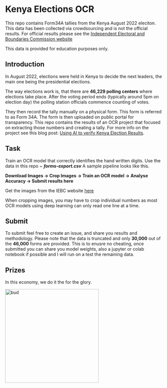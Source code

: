 
# Kenya Elections OCR
This repo contains Form34A tallies from the Kenya August 2022 eleciton. This data has been collected via crowdsourcing and is not the official results. For official results please see the [Independent Electoral and Boundaries Commission website](https://www.iebc.or.ke/)

This data is provided for education purposes only.

## Introduction
In August 2022, elections were held in Kenya to decide the next leaders, the main one being the presidential elections.

The way elections work is, that there are **46,229 polling centers** where elections take place. After the voting period ends (typically around 5pm on election day) the polling station officials commence counting of votes.

They then record the tally manually on a physical form. This form is referred to as Form 34A. The form is then uploaded on public portal for transparency. This repo contains the results of an OCR project that focused on extracting those numbers and creating a tally. For more info on the project see this blog post: [Using AI to verify Kenya Election Results](https://bob.africa/using-ai-to-verify-kenya-election-results/).

## Task
Train an OCR model that correctly identifies the hand written digits. Use the data in this repo ~ ***forms-export.csv***
A sample pipeline looks like this.

**Download Images -> Crop Images -> Train an OCR model -> Analyse Accuracy -> Submit results here**

Get the images from the IEBC website [here](https://forms.iebc.or.ke/#/downloads?contest=34)

When cropping images, you may have to crop individual numbers as most OCR models using deep learning can only read one line at a time.

## Submit
To submit feel free to create an issue, and share you results and methodology. 
Please note that the data is truncated and only **30,000** out of the **46,000** forms are provided. This is to enusre no cheating, once submitted you can share you model weights, also a jupyter or colab notebook if possible and I will run on a test the remaining data.

## Prizes
In this economy, we do it the for the glory.

<img width="300" alt="bud" src="https://user-images.githubusercontent.com/18010106/190708607-a633ad4e-0962-4a1e-b58d-9e8029471ee6.png">
